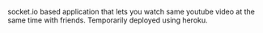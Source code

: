 socket.io based application that lets you watch same youtube video at the same time with friends. Temporarily deployed using heroku. 
